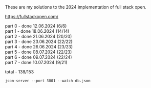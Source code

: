 These are my solutions to the 2024 implementation of full stack open.

https://fullstackopen.com/

part 0 - done 12.06.2024 (6/6)  
part 1 - done 18.06.2024 (14/14)  
part 2 - done 21.06.2024 (20/20)  
part 3 - done 23.06.2024 (22/22)  
part 4 - done 26.06.2024 (23/23)  
part 5 - done 08.07.2024 (22/23)  
part 6 - done 09.07.2024 (22/24)  
part 7 - done 10.07.2024 (9/21)

total - 138/153

```
json-server --port 3001 --watch db.json
```
